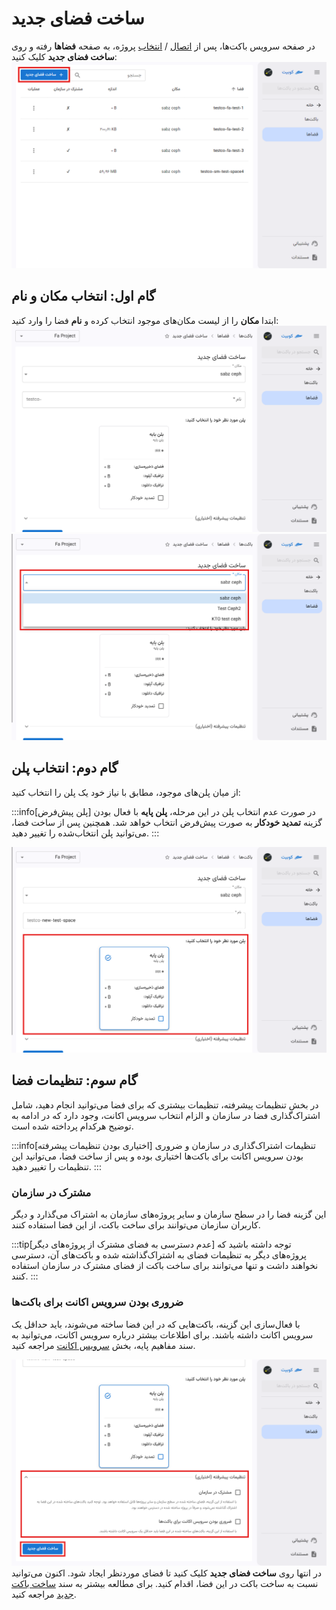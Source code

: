 # ساخت فضای جدید

در صفحه سرویس باکت‌ها، پس از [اتصال](../getting-started#bind-project) / [انتخاب](../getting-started#select-project) پروژه، به صفحه **فضاها** رفته و روی **ساخت فضای جدید** کلیک کنید:
![Space: new space btn](img/new-space-btn.png)

## گام اول: انتخاب مکان و نام

ابتدا **مکان** را از لیست مکان‌های موجود انتخاب کرده و **نام** فضا را وارد کنید:
![Space: new space form](img/new-space-form.png)
![Space: new space location list](img/new-space-location-list.png)

## گام دوم: انتخاب پلن

از میان پلن‌های موجود، مطابق با نیاز خود یک پلن را انتخاب کنید:

:::info[پلن پیش‌فرض]
در صورت عدم انتخاب پلن در این مرحله، **پلن پایه** با فعال بودن گزینه **تمدید خودکار** به صورت پیش‌فرض انتخاب خواهد شد. همچنین پس از ساخت فضا، می‌توانید پلن انتخاب‌شده را تغییر دهید.
:::

![Space: new space plan list](img/new-space-plan.png)

## گام سوم: تنظیمات فضا

در بخش تنظیمات پیشرفته، تنظیمات بیشتری که برای فضا می‌توانید انجام دهید، شامل اشتراک‌گذاری فضا در سازمان و الزام انتخاب سرویس اکانت، وجود دارد که در ادامه به توضیح هرکدام پرداخته شده است.

:::info[اختیاری بودن تنظیمات پیشرفته]
تنظیمات اشتراک‌‌گذاری در سازمان و ضروری بودن سرویس اکانت برای باکت‌ها اختیاری بوده و پس از ساخت فضا، می‌توانید این تنظیمات را تغییر دهید.
:::

### مشترک در سازمان

این گزینه فضا را در سطح سازمان و سایر پروژه‌های سازمان به اشتراک می‌گذارد و دیگر کاربران سازمان می‌توانند برای ساخت باکت، از این فضا استفاده کنند.

:::tip[عدم دسترسی به فضای مشترک از پروژه‌های دیگر]
توجه داشته باشید که پروژه‌های دیگر به تنظیمات فضای به اشتراک‌گذاشته شده و باکت‌های آن، دسترسی نخواهند داشت و تنها می‌توانند برای ساخت باکت از فضای مشترک در سازمان استفاده کنند.
:::

### ضروری بودن سرویس اکانت برای باکت‌ها

با فعال‌سازی این گزینه، باکت‌هایی که در این فضا ساخته می‌شوند، باید حداقل یک سرویس اکانت داشته باشند.
برای اطلاعات بیشتر درباره سرویس اکانت، می‌توانید به سند مفاهیم پایه، بخش [سرویس اکانت](../#service-account) مراجعه کنید.

![Space: space advanced settings](img/space-advanced-settings.png)
در انتها روی **ساخت فضای جدید** کلیک کنید تا فضای موردنظر ایجاد شود. اکنون می‌توانید نسبت به ساخت باکت در این فضا، اقدام کنید. برای مطالعه بیشتر به سند [ساخت باکت جدید](../create-bucket) مراجعه کنید.
